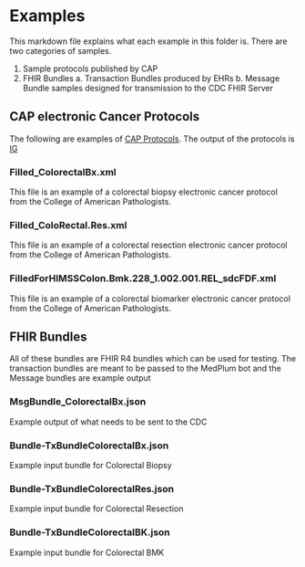 # Examples

This markdown file explains what each example in this folder is. There are two categories of samples.

1. Sample protocols published by CAP
2. FHIR Bundles
   a. Transaction Bundles produced by EHRs
   b. Message Bundle samples designed for transmission to the CDC FHIR Server

## CAP electronic Cancer Protocols

The following are examples of [CAP Protocols](https://www.cap.org/protocols-and-guidelines/electronic-cancer-protocols). The output of the protocols is [IG](https://build.fhir.org/ig/HL7/ihe-sdc-ecc-on-fhir/)

### Filled_ColorectalBx.xml

This file is an example of a colorectal biopsy electronic cancer protocol from the College of American Pathologists.

### Filled_ColoRectal.Res.xml

This file is an example of a colorectal resection electronic cancer protocol from the College of American Pathologists.

### FilledForHIMSSColon.Bmk.228_1.002.001.REL_sdcFDF.xml

This file is an example of a colorectal biomarker electronic cancer protocol from the College of American Pathologists.

## FHIR Bundles

All of these bundles are FHIR R4 bundles which can be used for testing. The transaction bundles are meant to be passed to the MedPlum bot and the Message bundles are example output

### MsgBundle_ColorectalBx.json

Example output of what needs to be sent to the CDC

### Bundle-TxBundleColorectalBx.json

Example input bundle for Colorectal Biopsy

### Bundle-TxBundleColorectalRes.json

Example input bundle for Colorectal Resection

### Bundle-TxBundleColorectalBK.json

Example input bundle for Colorectal BMK
